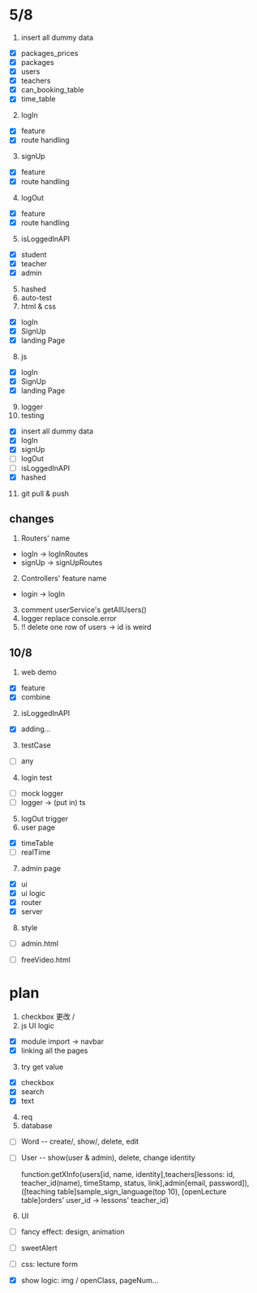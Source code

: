 # 5/8

1. insert all dummy data

-   [x] packages_prices
-   [x] packages
-   [x] users
-   [x] teachers
-   [x] can_booking_table
-   [x] time_table

2. logIn

-   [x] feature
-   [x] route handling

3. signUp

-   [x] feature
-   [x] route handling

4. logOut

-   [x] feature
-   [x] route handling

5. isLoggedInAPI

-   [x] student
-   [x] teacher
-   [x] admin

5. hashed
6. auto-test
7. html & css

-   [x] logIn
-   [x] SignUp
-   [x] landing Page

8. js

-   [x] logIn
-   [x] SignUp
-   [x] landing Page

9. logger
10. testing

-   [x] insert all dummy data
-   [x] logIn
-   [x] signUp
-   [ ] logOut
-   [ ] isLoggedInAPI
-   [x] hashed

11. git pull & push

## changes

1. Routers' name

-   logIn -> logInRoutes
-   signUp -> signUpRoutes

2. Controllers' feature name

-   login -> logIn

3. comment userService's getAllUsers()
4. logger replace console.error
5. !! delete one row of users -> id is weird


## 10/8
1. web demo
- [x] feature
- [x] combine
2. isLoggedInAPI
- [x] adding...
3. testCase
- [ ] any
4. login test
- [ ] mock logger
- [ ] logger -> (put in) ts
5. logOut trigger
6. user page
- [x] timeTable
- [ ] realTime
7. admin page
- [x] ui
- [x] ui logic
- [x] router
- [x] server
8. style
- [ ] admin.html
- [ ] freeVideo.html











# plan 
1. checkbox 更改 /
2. js UI logic
- [x] module import -> navbar
- [x] linking all the pages
3. try get value
- [x] checkbox
- [x] search
- [x] text
4. req
5. database
- [ ] Word -- create/, show/, delete, edit
- [ ] User -- show(user & admin), delete, change identity

    function:getXInfo(users[id, name, identity],teachers[lessons: id, teacher_id(name), timeStamp, status, link],admin[email, password]),([teaching table]sample_sign_language(top 10), [openLecture table]orders' user_id -> lessons' teacher_id)

6. UI
- [ ] fancy effect: design, animation
- [ ] sweetAlert
- [ ] css: lecture form
- [x] show logic: img / openClass, pageNum...



